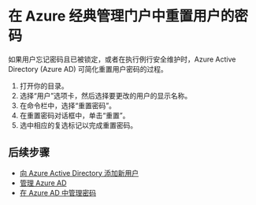 <properties
    pageTitle="已重置 Azure Active Directory 中用户的密码 | Azure"
    description="说明管理员应如何重置 Azure Active Directory 中用户的密码。"
    services="active-directory"
    documentationcenter=""
    author="curtand"
    manager="femila"
    editor="" />
<tags
    ms.assetid="324a0b7a-4370-4b3d-bd25-2d5e7eafa683"
    ms.service="active-directory"
    ms.workload="identity"
    ms.tgt_pltfrm="na"
    ms.devlang="na"
    ms.topic="article"
    ms.date="02/27/2017"
    wacn.date="04/05/2017"
    ms.author="curtand" />  


# 在 Azure 经典管理门户中重置用户的密码

如果用户忘记密码且已被锁定，或者在执行例行安全维护时，Azure Active Directory (Azure AD) 可简化重置用户密码的过程。

1. 打开你的目录。
2. 选择“用户”选项卡，然后选择要更改的用户的显示名称。
3. 在命令栏中，选择“重置密码”。
4. 在重置密码对话框中，单击“重置”。
5. 选中相应的复选标记以完成重置密码。

## 后续步骤
- [向 Azure Active Directory 添加新用户](/documentation/articles/active-directory-create-users/)
- [管理 Azure AD](/documentation/articles/active-directory-administer/)
- [在 Azure AD 中管理密码](/documentation/articles/active-directory-manage-passwords/)

<!---HONumber=Mooncake_0327_2017-->
<!--Update_Description: update meta properties -->